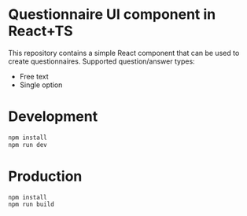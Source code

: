 # Questionnaire UI component in React+TS

This repository contains a simple React component that can be used to create questionnaires. Supported question/answer types:
- Free text
- Single option

# Development
```bash
npm install
npm run dev
```

# Production
```bash
npm install
npm run build
```